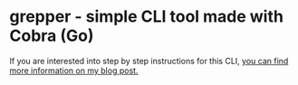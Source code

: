 # grepper - simple CLI tool made with Cobra (Go)

If you are interested into step by step instructions for this CLI, [you can find more information on my blog post.](https://www.kaynetik.com/blog/post-1/)